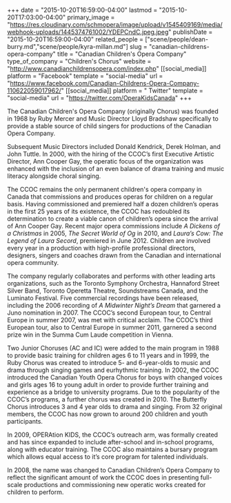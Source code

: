 +++
date = "2015-10-20T16:59:00-04:00"
lastmod = "2015-10-20T17:03:00-04:00"
primary_image = "https://res.cloudinary.com/schmopera/image/upload/v1545409169/media/webhook-uploads/1445374761002/YDEPCndC.jpeg.jpeg"
publishDate = "2015-10-20T16:59:00-04:00"
related_people = ["scene/people/dean-burry.md","scene/people/kyra-millan.md"]
slug = "canadian-childrens-opera-company"
title = "Canadian Children&#039;s Opera Company"
type_of_company = "Children's Chorus"
website = "http://www.canadianchildrensopera.com/index.php"
[[social_media]]
platform = "Facebook"
template = "social-media"
url = "https://www.facebook.com/Canadian-Childrens-Opera-Company-110622059017962/"
[[social_media]]
platform = " Twitter"
template = "social-media"
url = "https://twitter.com/OperaKidsCanada"
+++

The Canadian Children's Opera Company (originally Chorus) was founded in 1968 by Ruby Mercer and Music Director Lloyd Bradshaw specifically to provide a stable source of child singers for productions of the Canadian Opera Company. 

Subsequent Music Directors included Donald Kendrick, Derek Holman, and John Tuttle. In 2000, with the hiring of the CCOC’s first Executive Artistic Director, Ann Cooper Gay, the operatic focus of the organization was enhanced with the inclusion of an even balance of drama training and music literacy alongside choral singing. 

The CCOC remains the only permanent children's opera company in Canada that commissions and produces operas for children on a regular basis. Having commissioned and premiered half a dozen children’s operas in the first 25 years of its existence, the CCOC has redoubled its determination to create a viable canon of children’s opera since the arrival of Ann Cooper Gay. Recent major opera commissions include *A Dickens of a Christmas* in 2005, *The Secret World of Og* in 2010, and *Laura’s Cow: The Legend of Laura Secord*, premiered in June 2012. Children are involved every year in a production with high-profile professional directors, designers, singers and coaches drawn from the Canadian and international opera community. 

The company regularly collaborates and performs with other leading arts organizations, such as the Toronto Symphony Orchestra, Hannaford Street Silver Band, Toronto Operetta Theatre, Soundstreams Canada, and the Luminato Festival. Five commercial recordings have been released, including the 2006 recording of *A Midwinter Night’s Dream* that garnered a Juno nomination in 2007. The CCOC’s second European tour, to Central Europe in summer 2007, was met with critical acclaim. The CCOC’s third European tour, also to Central Europe in summer 2011, garnered a second prize win in the Summa Cum Laude competition in Vienna. 

Two Junior Choruses (AC and IC) were added to the main program in 1988 to provide basic training for children ages 6 to 11 years and in 1999, the Ruby Chorus was created to introduce 5- and 6-year-olds to music and drama through singing games and eurhythmic training. In 2002, the CCOC introduced the Canadian Youth Opera Chorus for boys with changed voices and girls ages 16 to young adult in order to provide further training and experience as a bridge to university programs. Due to the popularity of the CCOC’s programs, a further chorus was created in 2010. The Butterfly Chorus introduces 3 and 4 year olds to drama and singing. From 32 original members, the CCOC has now grown to around 200 children and youth participants. 

In 2009, OPERAtion KIDS, the CCOC’s outreach arm, was formally created and has since expanded to include after-school and in-school programs, along with educator training. The CCOC also maintains a bursary program which allows equal access to it’s core program for talented individuals. 

In 2008, the name was changed to Canadian Children’s Opera Company to reflect the significant amount of work the CCOC does in presenting full-scale productions and commissioning new operatic works created for children to perform.
